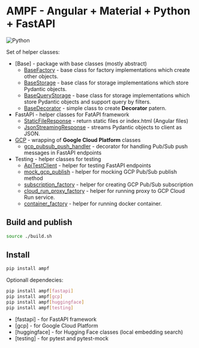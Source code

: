 # AMPF - Angular + Material + Python + FastAPI

![Python](https://img.shields.io/badge/python-3.12-blue)

Set of helper classes:

* [Base] - package with base classes (mostly abstract)
  * [BaseFactory](doc/base_factory.md) - base class for factory implementations which create other objects.
  * [BaseStorage](doc/base_storage.md) - base class for storage implementations which store Pydantic objects.
  * [BaseQueryStorage](doc/base__query_storage.md) - base class for storage implementations which store Pydantic objects and support query by filters.
  * [BaseDecorator](doc/base_decorator.md) - simple class to create **Decorator** patern.
* FastAPI - helper classes for FatAPI framework
  * [StaticFileResponse](doc/fastapi/static_file_response.md) - return static files or index.html (Angular files)
  * [JsonStreamingResponse](doc/fastapi/json_streaming_response.md) - streams Pydantic objects to client as JSON.
* [GCP](doc/gcp.md) - wrapping of **Google Cloud Platform** classes
  * [gcp_pubsub_push_handler](doc/gcp_pub_sub_handler.md) - decorator for handling Pub/Sub push messages in FastAPI endpoints
* Testing - helper classes for testing
  * [ApiTestClient](doc/testing/api_test_client.md) - helper for testing FastAPI endpoints
  * [mock_gcp_publish](doc/testing/mock_gcp_publish.md) - helper for mocking GCP Pub/Sub publish method
  * [subscription_factory](doc/testing/subscription_factory.md) - helper for creating GCP Pub/Sub subscription
  * [cloud_run_proxy_factory](doc/testing/cloud_run_proxy_factory.md) - helper for running proxy to GCP Cloud Run service.
  * [container_factory](doc/testing/fixtrue_container_factory.md) - helper for running docker container.
  
## Build and publish

```bash
source ./build.sh
```

## Install

```bash
pip install ampf
```

Optionall dependecies:

```bash
pip install ampf[fastapi]
pip install ampf[gcp]
pip install ampf[huggingface]
pip install ampf[testing]
```

* [fastapi] - for FastAPI framework
* [gcp] - for Google Cloud Platform
* [huggingface] - for Hugging Face classes (local embedding search)
* [testing] - for pytest and pytest-mock
